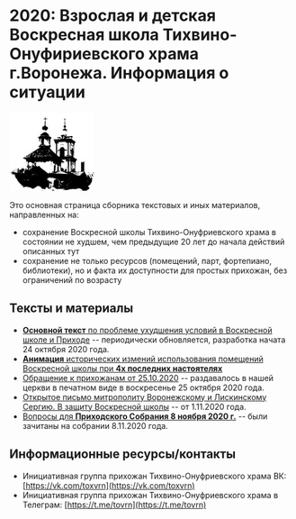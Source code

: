 # 2020: Взрослая и детская Воскресная школа Тихвино-Онуфириевского храма г.Воронежа. Информация о ситуации

![Воскресная школа и приход Тихвино-Онуфриевского храма г. Воронежа](src/images/vrnto_small.jpeg)

Это основная страница сборника текстовых и иных материалов, направленных на:

* сохранение Воскресной школы Тихвино-Онуфриевского храма в состоянии не худшем, чем предыдущие 20 лет до начала действий описанных тут
* сохранение не только ресурсов (помещений, парт, фортепиано, библиотеки), но и факта их доступности для простых прихожан, без ограничений по возрасту 

## Тексты и материалы

* [**Основной текст** по проблеме ухудшения условий в Воскресной школе и Приходе](src/sos2020.md) -- периодически обновляется, разработка начата 24 октября 2020 года.
* [**Анимация** исторических измений использования помещений Воскресной школы при **4х последних настоятелях**](src/images/animation0.0.2.gif)
* [Обращение к прихожанам от 25.10.2020](sos-25-10-2020.md) -- раздавалось в нашей церкви в печатном виде в воскресенье 25 октября 2020 года.
* [Открытое письмо митрополиту Воронежскому и Лискинскому Сергию. В защиту Воскресной школы](src/letter-1.md) -- от 1.11.2020 года.
* [Вопросы для **Приходского Собрания 8 ноября 2020 г.**](src/sobranie-1.md) -- были зачитаны на собрании  8.11.2020 года.


## Информационные ресурсы/контакты

* Инициативная группа прихожан Тихвино-Онуфриевского храма ВК: [https://vk.com/toxvrn](https://vk.com/toxvrn)
* Инициативная группа прихожан Тихвино-Онуфриевского храма в Телеграм: [https://t.me/tovrn](https://t.me/tovrn)